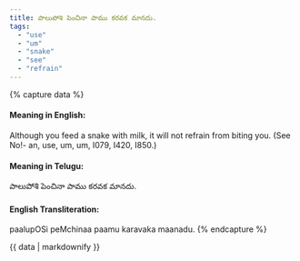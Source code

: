 ```yaml
---
title: పాలుపోశి పెంచినా పాము కరవక మానదు.
tags:
  - "use"
  - "um"
  - "snake"
  - "see"
  - "refrain"
---
```


{% capture data %}
#### Meaning in English:
Although you feed a snake with milk, it will not refrain from biting you.
(See No!- an, use, um, um, I079, I420, I850.)

#### Meaning in Telugu:
పాలుపోశి పెంచినా పాము కరవక మానదు.

#### English Transliteration:
paalupOSi peMchinaa paamu karavaka maanadu.
{% endcapture %}

{{ data | markdownify }}

